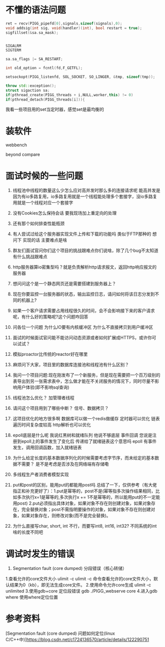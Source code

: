# 不懂的语法问题
```cpp
ret = recv(PIGG_pipefd[0],signals,sizeof(signals),0);
void addsig(int sig, void(handler)(int), bool restart = true);
sigfillset(&sa.sa_mask);


SIGALRM
SIGTERM

sa.sa_flags |= SA_RESTART;

int old_option = fcntl(fd,F_GETFL);

setsockopt(PIGG_listenfd, SOL_SOCKET, SO_LINGER, &tmp, sizeof(tmp));

throw std::exception();
struct sigaction sa;
if(pthread_create(PIGG_threads + i,NULL,worker,this) != 0)
if(pthread_detach(PIGG_threads[i])){   


```
我看一些项目用的set当定时器，感觉set是最均衡的



# 装软件

webbench

beyond compare
# 面试时候的一些问题

1. 线程池中线程的数量这么少怎么应对高并发时那么多的连接请求呢
能高并发是因为有io多路复用，io多路复用就是一个线程能处理多个套接字，没io多路复用就是一个线程对应一个套接字
2. 没有Cookies怎么保持会话
要我现场加上重定向的处理

3. 还有那个如何排查性能瓶颈

4. 有人尝试过给这个服务器实现文件上传和下载的功能吗 类似于FTP那种的
想问下 实现的话 主要难点是啥

5. 群友们面试官问你们这个项目的挑战跟难点你们说啥，除了几个bug不太知道有什么挑战跟难点

6. http服务器算io密集型吗？就是负责解析http请求报文，返回http响应报文的服务器

7. 想问问这个是一个静态网页还是需要搭建到服务器上？

8. 现在你要监控一台服务器的状态，输出监控日志，请问如何将该日志分发到不同的机器上?

9. 如果一个客户请求需要占用线程很久的时间，会不会影响接下来的客户请求呢，有什么好的策略呢?这个问题咋回答

10. 问各位一个问题 为什么IO要有内核缓冲区 为什么不直接拷贝到用户缓冲区

11. 面试的时候面试官问能不能访问动态资源或者如何扩展成HTTPS，或许你可以试试？

12. 模拟proactor比传统的reactor好在哪里

13. 麻烦问下大家，项目里的数据库连接池和线程池有什么区别？

14. 我问一个项目问题:现在刚发布了一个新服务，但是现在需要把一个百万级别的表导出到另一张需求表中，怎么做才能在不关闭服务的情况下，同时尽量不影响用户体验(即不影响sql查询)

15. 线程池怎么优化？
加管理者线程

16. 请问这个项目用到了哪些中断？
信号、数据拷贝？

17. 这项目优化的地方很多啊
数据库可以做一个redis做缓存
定时器可以优化
链表遍历时间复杂度较高
http解析也可以优化

18. epoll底层是什么呢
我说红黑树和就绪队列 他说不够底层
事件回调
您说是注册到epoll上的事件发生了变化后 传递给了就绪链表这个意思吗
epoll 有事件发生，调用回调函数，加入就绪链表

19. 为什么给定长度的基本数据序列化的时候需要考虑字节序，而未给定的基本数据不需要？
是不是考虑是否涉及在网络端有存储嘞

20. 多线程生产者消费者模型实现

21. put和post的区别，能用put的都能用post吗
总结了一下，仅供参考（有大佬指正和补充更好了）：1.put是幂等的，post不是(幂等指多次操作结果相同，比如多次执行x=1是幂等的,多次执行x += 1不是幂等的，所以能用put的不一定能用post) 2.put必须指出具体对象，如果对象不存在则创建对象，如果对象存在，完全替换对象；post不需指明要操作的对象，如果对象不存在则创建对象，如果对象存在，则修改对象(而不是完全替换)。

22. 为什么直接写char, short, int 不行，而要写int8, int16, int32?
不同系统的int 啥的长度不同吧



# 调试时发生的错误
1. Segmentation fault (core dumped)
分段错误（核心转储）

1.查看允许的core文件大小
ulimit -c
ulimit -c 命令查看允许的core文件大小，默认结果为0（kb），即无法生成core文件。
2.使用命令允许core生成
ulimit -c unlimited
3.使用gdb+core 定位段错误
gdb ./PIGG_webserve core
4.进入gdb
where
使用where定位位置


# 参考资料
[Segmentation fault (core dumped) 问题如何定位(linux C/C++中)]https://blog.csdn.net/c1724136570/article/details/122290751







